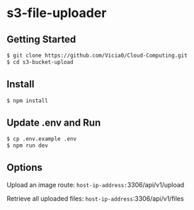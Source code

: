# s3-file-uploader

## Getting Started
```bash
$ git clone https://github.com/Vicia0/Cloud-Computing.git
$ cd s3-bucket-upload
```  
## Install
```bash
$ npm install
```

## Update .env and Run
```bash
$ cp .env.example .env
$ npm run dev
```

## Options
Upload an image route: `host-ip-address:`3306/api/v1/upload  

Retrieve all uploaded files: `host-ip-address`:3306/api/v1/files